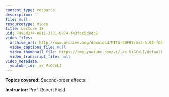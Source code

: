 ```yaml
---
content_type: resource
description: ''
file: null
resourcetype: Video
title: Lecture 19
uid: 7495d374-e811-3701-6974-f43fac5d0dc8
video_files:
  archive_url: http://www.archive.org/download/MIT5-80F08/mit-5.80-f08-lec19_300k.mp4
  video_captions_file: null
  video_thumbnail_file: https://img.youtube.com/vi/_ax_ViGCxLI/default.jpg
  video_transcript_file: null
video_metadata:
  youtube_id: _ax_ViGCxLI
---
```


**Topics covered:** Second-order effects

**Instructor:** Prof. Robert Field